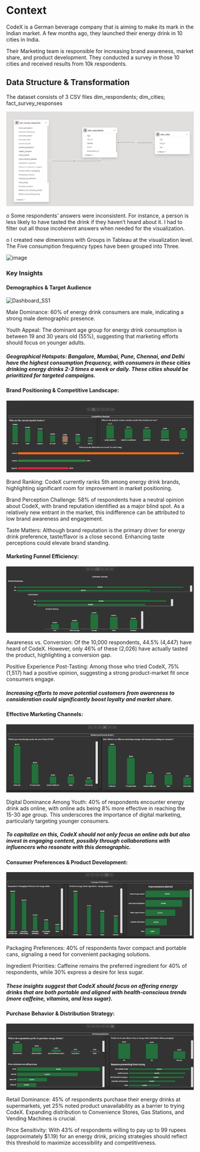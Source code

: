 # Context
CodeX is a German beverage company that is aiming to make its mark in the Indian market. A few months ago, they launched their energy drink in 10 cities in India.

Their Marketing team is responsible for increasing brand awareness, market share, and product development. They conducted a survey in those 10 cities and received results from 10k respondents. 

## Data Structure & Transformation
The dataset consists of 3 CSV files dim_respondents; dim_cities; fact_survey_responses

![](Read-me_images/dataset_erd.png)

o Some respondents’ answers were inconsistent. For instance, a person is less likely to have tasted the drink if they haven’t heard about it. I had to filter out all those incoherent answers when needed for the 
   visualization.
   
o I created new dimensions with Groups in Tableau at the visualization level. The Five consumption frequency types have been grouped into Three. 


![image](https://github.com/user-attachments/assets/8b0d2da3-6f37-42e1-a12c-fbcf1fe05d8e)




### Key Insights

#### Demographics & Target Audience

![Dashboard_SS1](https://github.com/user-attachments/assets/7f383eb7-43a0-4955-abec-cf000d03e684)


Male Dominance: 60% of energy drink consumers are male, indicating a strong male demographic presence.

Youth Appeal: The dominant age group for energy drink consumption is between 19 and 30 years old (55%), suggesting that marketing efforts should focus on younger adults.

##### Geographical Hotspots: Bangalore, Mumbai, Pune, Chennai, and Delhi have the highest consumption frequency, with consumers in these cities drinking energy drinks 2-3 times a week or daily. These cities should be prioritized for targeted campaigns.

#### Brand Positioning & Competitive Landscape:

![RC6-Dash](Read-me_images/Dashboard_SS2.png)

Brand Ranking: CodeX currently ranks 5th among energy drink brands, highlighting significant room for improvement in market positioning.

Brand Perception Challenge: 58% of respondents have a neutral opinion about CodeX, with brand reputation identified as a major blind spot. As a relatively new entrant in the market, this indifference can be attributed to low brand awareness and engagement.

Taste Matters: Although brand reputation is the primary driver for energy drink preference, taste/flavor is a close second. Enhancing taste perceptions could elevate brand standing.

#### Marketing Funnel Efficiency:

![RC6-Dash](Read-me_images/Dashboard_SS3.png)

Awareness vs. Conversion: Of the 10,000 respondents, 44.5% (4,447) have heard of CodeX. However, only 46% of these (2,026) have actually tasted the product, highlighting a conversion gap.

Positive Experience Post-Tasting: Among those who tried CodeX, 75% (1,517) had a positive opinion, suggesting a strong product-market fit once consumers engage. 

##### Increasing efforts to move potential customers from awareness to consideration could significantly boost loyalty and market share.

#### Effective Marketing Channels:

![RC6-Dash](Read-me_images/Dashboard_SS4.png)

Digital Dominance Among Youth: 40% of respondents encounter energy drink ads online, with online ads being 8% more effective in reaching the 15-30 age group. This underscores the importance of digital marketing, particularly targeting younger consumers.

##### To capitalize on this, CodeX should not only focus on online ads but also invest in engaging content, possibly through collaborations with influencers who resonate with this demographic.

#### Consumer Preferences & Product Development:
![RC6-Dash](Read-me_images/Dashboard_SS5.png)

Packaging Preferences: 40% of respondents favor compact and portable cans, signaling a need for convenient packaging solutions.

Ingredient Priorities: Caffeine remains the preferred ingredient for 40% of respondents, while 30% express a desire for less sugar. 

##### These insights suggest that CodeX should focus on offering energy drinks that are both portable and aligned with health-conscious trends (more caffeine, vitamins, and less sugar).

#### Purchase Behavior & Distribution Strategy:
![RC6-Dash](Read-me_images/Dashboard_SS6.png)

Retail Dominance: 45% of respondents purchase their energy drinks at supermarkets, yet 25% noted product unavailability as a barrier to trying CodeX. Expanding distribution to Convenience Stores, Gas Stations, and Vending Machines is crucial.

Price Sensitivity: With 43% of respondents willing to pay up to 99 rupees (approximately $1.19) for an energy drink, pricing strategies should reflect this threshold to maximize accessibility and competitiveness.

